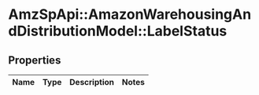 # AmzSpApi::AmazonWarehousingAndDistributionModel::LabelStatus

## Properties
Name | Type | Description | Notes
------------ | ------------- | ------------- | -------------

